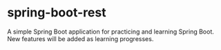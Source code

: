 # spring-boot-rest

A simple Spring Boot application for practicing and learning Spring Boot. New features will be added as learning progresses.
